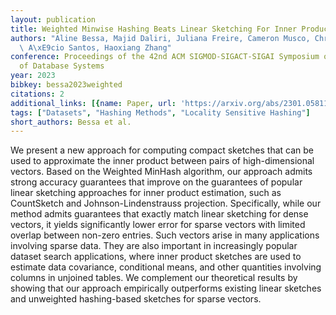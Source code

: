 ```yaml
---
layout: publication
title: Weighted Minwise Hashing Beats Linear Sketching For Inner Product Estimation
authors: "Aline Bessa, Majid Daliri, Juliana Freire, Cameron Musco, Christopher Musco,\
  \ A\xE9cio Santos, Haoxiang Zhang"
conference: Proceedings of the 42nd ACM SIGMOD-SIGACT-SIGAI Symposium on Principles
  of Database Systems
year: 2023
bibkey: bessa2023weighted
citations: 2
additional_links: [{name: Paper, url: 'https://arxiv.org/abs/2301.05811'}]
tags: ["Datasets", "Hashing Methods", "Locality Sensitive Hashing"]
short_authors: Bessa et al.
---
```

We present a new approach for computing compact sketches that can be used to
approximate the inner product between pairs of high-dimensional vectors. Based
on the Weighted MinHash algorithm, our approach admits strong accuracy
guarantees that improve on the guarantees of popular linear sketching
approaches for inner product estimation, such as CountSketch and
Johnson-Lindenstrauss projection. Specifically, while our method admits
guarantees that exactly match linear sketching for dense vectors, it yields
significantly lower error for sparse vectors with limited overlap between
non-zero entries. Such vectors arise in many applications involving sparse
data. They are also important in increasingly popular dataset search
applications, where inner product sketches are used to estimate data
covariance, conditional means, and other quantities involving columns in
unjoined tables. We complement our theoretical results by showing that our
approach empirically outperforms existing linear sketches and unweighted
hashing-based sketches for sparse vectors.